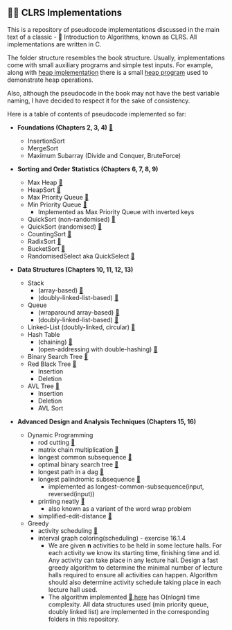 ## 👨‍💻 CLRS Implementations

This is a repository of pseudocode implementations discussed in the main text of a classic - 📖 Introduction to Algorithms, known as CLRS.
All implementations are written in C.

The folder structure resembles the book structure. Usually, implementations come with small auxiliary programs and simple test inputs.
For example, along with [heap implementation](https://github.com/gboduljak/clrs-implementations/blob/master/data-structures/heaps/max-heap.c) there is a small [heap program](https://github.com/gboduljak/clrs-implementations/blob/master/data-structures/heaps/max-heap-program.c) used to demonstrate heap operations.

Also, although the pseudocode in the book may not have the best variable naming, I have decided to respect it for the sake of consistency.

Here is a table of contents of pseudocode implemented so far:

- **Foundations (Chapters 2, 3, 4)** [🔗](https://github.com/gboduljak/clrs-implementations/tree/master/foundations)
  - InsertionSort
  - MergeSort
  - Maximum Subarray (Divide and Conquer, BruteForce)
- **Sorting and Order Statistics (Chapters 6, 7, 8, 9)**

  - Max Heap [🔗](https://github.com/gboduljak/clrs-implementations/blob/master/data-structures/heaps/max-heap.c)
  - HeapSort [🔗](https://github.com/gboduljak/clrs-implementations/blob/master/data-structures/heaps/max-heap.c)
  - Max Priority Queue [🔗](https://github.com/gboduljak/clrs-implementations/blob/master/data-structures/heaps/max-priority-queue.c)
  - Min Priority Queue [🔗](https://github.com/gboduljak/clrs-implementations/blob/master/data-structures/heaps/min-priority-queue.c)
    - Implemented as Max Priority Queue with inverted keys
  - QuickSort (non-randomised) [🔗](https://github.com/gboduljak/clrs-implementations/blob/master/sorting/quick-sort/quicksort.c)
  - QuickSort (randomised) [🔗](https://github.com/gboduljak/clrs-implementations/blob/master/sorting/quick-sort/randomised-quicksort.c)
  - CountingSort [🔗](https://github.com/gboduljak/clrs-implementations/blob/master/sorting/counting-sort/counting-sort.c)
  - RadixSort [🔗](https://github.com/gboduljak/clrs-implementations/blob/master/sorting/radix-sort/radix-sort.c)
  - BucketSort [🔗](https://github.com/gboduljak/clrs-implementations/blob/master/sorting/bucket-sort/bucket-sort.c)
  - RandomisedSelect aka QuickSelect [🔗](https://github.com/gboduljak/clrs-implementations/blob/master/sorting/quick-sort/randomised-select.c)

- **Data Structures (Chapters 10, 11, 12, 13)**

  - Stack
    - (array-based) [🔗](https://github.com/gboduljak/clrs-implementations/blob/master/data-structures/stack/stack.c)
    - (doubly-linked-list-based) [🔗](https://github.com/gboduljak/clrs-implementations/blob/master/data-structures/linked-list/stack.c)
  - Queue
    - (wraparound array-based) [🔗](https://github.com/gboduljak/clrs-implementations/blob/master/data-structures/queue/queue.c)
    - (doubly-linked-list-based) [🔗](https://github.com/gboduljak/clrs-implementations/blob/master/data-structures/linked-list/queue.c)
  - Linked-List (doubly-linked, circular) [🔗](https://github.com/gboduljak/clrs-implementations/blob/master/data-structures/linked-list/linked-list.c)
  - Hash Table
    - (chaining) [🔗](https://github.com/gboduljak/clrs-implementations/blob/master/data-structures/hash-tables/chaining/hash-table.c)
    - (open-addressing with double-hashing) [🔗](https://github.com/gboduljak/clrs-implementations/blob/master/data-structures/hash-tables/open-addressing/hash-table.c)
  - Binary Search Tree [🔗](https://github.com/gboduljak/clrs-implementations/blob/master/data-structures/binary-search-trees/binary-search-tree.c)
  - Red Black Tree [🔗](https://github.com/gboduljak/clrs-implementations/blob/master/data-structures/red-black-trees/red-black-tree.c)
    - Insertion
    - Deletion
  - AVL Tree [🔗](https://github.com/gboduljak/clrs-implementations/blob/master/data-structures/avl-trees/avl-tree.c)
    - Insertion
    - Deletion
    - AVL Sort

- **Advanced Design and Analysis Techniques (Chapters 15, 16)**
  - Dynamic Programming
    - rod cutting [🔗](https://github.com/gboduljak/clrs-implementations/blob/master/advanced-design-and-analysis-techniques/dynamic-programming/rod-cutting/rod-cutting.c)
    - matrix chain multiplication [🔗](https://github.com/gboduljak/clrs-implementations/blob/master/advanced-design-and-analysis-techniques/dynamic-programming/matrix-chain-multiplication/matrix-chain-multiply.c)
    - longest common subsequence [🔗](https://github.com/gboduljak/clrs-implementations/blob/master/advanced-design-and-analysis-techniques/dynamic-programming/longest-common-subsequence/longest-common-subsequence.c)
    - optimal binary search tree [🔗](https://github.com/gboduljak/clrs-implementations/blob/master/advanced-design-and-analysis-techniques/dynamic-programming/optimal-binary-search-tree/optimal-bst.c)
    - longest path in a dag [🔗](https://github.com/gboduljak/clrs-implementations/blob/master/advanced-design-and-analysis-techniques/dynamic-programming/longest-path-dag/longest-path.c)
    - longest palindromic subsequence [🔗](https://github.com/gboduljak/clrs-implementations/blob/master/advanced-design-and-analysis-techniques/dynamic-programming/longest-palindromic-subsequence/longest-palindromic-subsequence.c)
      - implemented as longest-common-subsequence(input, reversed(input)) 
    - printing neatly [🔗](https://github.com/gboduljak/clrs-implementations/blob/master/advanced-design-and-analysis-techniques/dynamic-programming/printing-neatly/printing-neatly.c)
      - also known as a variant of the word wrap problem
     - simplified-edit-distance [🔗](https://github.com/gboduljak/clrs-implementations/blob/master/advanced-design-and-analysis-techniques/dynamic-programming/simplified-edit-distance/simplified-edit-distance.c)
  - Greedy
    - activity scheduling [🔗](https://github.com/gboduljak/clrs-implementations/blob/master/advanced-design-and-analysis-techniques/greedy/activity-scheduling/activity-selector.c)
    - interval graph coloring(scheduling) - exercise 16.1.4 
      - We are given **n** activities to be held in some lecture halls. For each activity we know its starting time, finishing time and id. Any activity can take place in any lecture hall. Design a fast greedy algorithm to determine the minimal number of lecture halls required to ensure all activities can happen. Algorithm should also determine activity schedule taking place in each lecture hall used. 
      - The algorithm implemented [🔗 here](https://github.com/gboduljak/clrs-implementations/blob/master/advanced-design-and-analysis-techniques/greedy/interval-graph-coloring/interval-graph-scheduler.c) has O(nlogn) time complexity. All data structures used (min priority queue, doubly linked list) are implemented in the corresponding folders in this repository.
